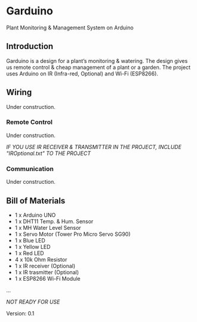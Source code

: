 # Garduino
Plant Monitoring &amp; Management System on Arduino

## Introduction

Garduino is a design for a plant’s monitoring & watering. The design gives us remote control & cheap management of a plant or a garden. The project uses Arduino on IR (Infra-red, Optional) and Wi-Fi (ESP8266).

## Wiring

Under construction.

### Remote Control

Under construction.

*IF YOU USE IR RECEIVER & TRANSMITTER IN THE PROJECT, INCLUDE "IROptional.txt" TO THE PROJECT*

### Communication

Under construction.


## Bill of Materials

* 1 x Arduino UNO
* 1 x DHT11 Temp. & Hum. Sensor
* 1 x MH Water Level Sensor
* 1 x Servo Motor (Tower Pro Micro Servo SG90)
* 1 x Blue LED
* 1 x Yellow LED
* 1 x Red LED
* 4 x 10k Ohm Resistor
* 1 x IR receiver (Optional)
* 1 x IR trasmitter (Optional)
* 1 x ESP8266 Wi-Fi Module

…



*NOT READY FOR USE*

Version: 0.1
